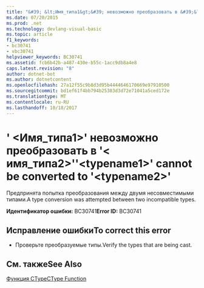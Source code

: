 ```yaml
---
title: "&#39; &lt;Имя_типа1&gt;&#39; невозможно преобразовать в &#39;&lt; имя_типа2&gt;&#39;"
ms.date: 07/20/2015
ms.prod: .net
ms.technology: devlang-visual-basic
ms.topic: article
f1_keywords:
- bc30741
- vbc30741
helpviewer_keywords: BC30741
ms.assetid: fcb6b42b-a487-430e-b55c-1acc9db8a4e8
caps.latest.revision: "8"
author: dotnet-bot
ms.author: dotnetcontent
ms.openlocfilehash: 27a12f55c9b8d3d95b4444646170669e97910500
ms.sourcegitcommit: bd1ef61f4bb794b25383d3d72e71041a5ced172e
ms.translationtype: MT
ms.contentlocale: ru-RU
ms.lasthandoff: 10/18/2017
---
```

# <a name="39lttypename1gt39-cannot-be-converted-to-39lttypename2gt39"></a><span data-ttu-id="abd5b-102">&#39; &lt;Имя_типа1&gt;&#39; невозможно преобразовать в &#39;&lt; имя_типа2&gt;&#39;</span><span class="sxs-lookup"><span data-stu-id="abd5b-102">&#39;&lt;typename1&gt;&#39; cannot be converted to &#39;&lt;typename2&gt;&#39;</span></span>
<span data-ttu-id="abd5b-103">Предпринята попытка преобразования между двумя несовместимыми типами.</span><span class="sxs-lookup"><span data-stu-id="abd5b-103">A type conversion was attempted between two incompatible types.</span></span>  
  
 <span data-ttu-id="abd5b-104">**Идентификатор ошибки:** BC30741</span><span class="sxs-lookup"><span data-stu-id="abd5b-104">**Error ID:** BC30741</span></span>  
  
## <a name="to-correct-this-error"></a><span data-ttu-id="abd5b-105">Исправление ошибки</span><span class="sxs-lookup"><span data-stu-id="abd5b-105">To correct this error</span></span>  
  
-   <span data-ttu-id="abd5b-106">Проверьте преобразуемые типы.</span><span class="sxs-lookup"><span data-stu-id="abd5b-106">Verify the types that are being cast.</span></span>  
  
## <a name="see-also"></a><span data-ttu-id="abd5b-107">См. также</span><span class="sxs-lookup"><span data-stu-id="abd5b-107">See Also</span></span>  
 [<span data-ttu-id="abd5b-108">Функция CType</span><span class="sxs-lookup"><span data-stu-id="abd5b-108">CType Function</span></span>](../../visual-basic/language-reference/functions/ctype-function.md)
